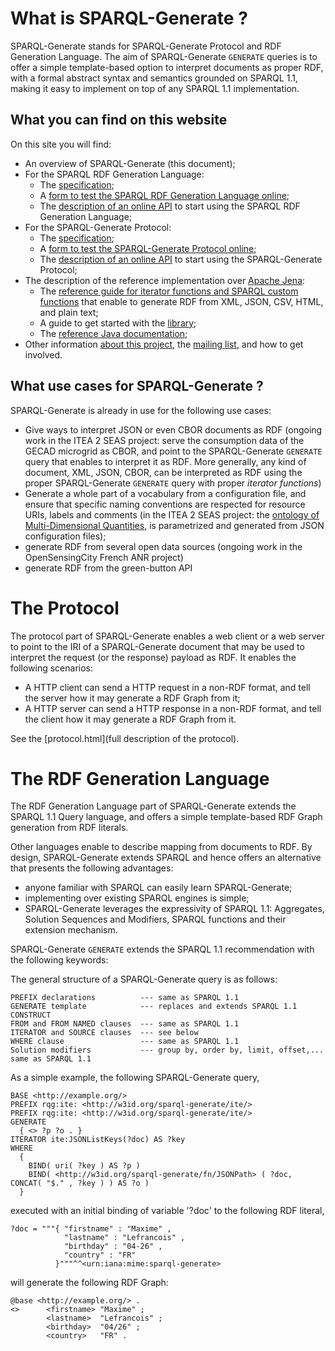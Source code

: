 # What is SPARQL-Generate ?

SPARQL-Generate stands for SPARQL-Generate Protocol and RDF Generation Language. The aim of SPARQL-Generate `GENERATE` queries is to offer a simple template-based option to interpret documents as proper RDF, with a formal abstract syntax and semantics grounded on SPARQL 1.1, making it easy to implement on top of any SPARQL 1.1 implementation. 

## What you can find on this website


On this site you will find:

* An overview of SPARQL-Generate (this document);
* For the SPARQL RDF Generation Language:
    * The [specification](language.html);
    * A [form to test the SPARQL RDF Generation Language online](language-form.html);
    * The [description of an online API](language-api.html) to start using the SPARQL RDF Generation Language;
* For the SPARQL-Generate Protocol:
    * The [specification](protocol.html);
    * A [form to test the SPARQL-Generate Protocol online](protocol-form.html);
    * The [description of an online API](protocol-api.html) to start using the SPARQL-Generate Protocol;
* The description of the reference implementation over [Apache Jena](https://jena.apache.org/):
    * The [reference guide for iterator functions and SPARQL custom functions](functions.html) that enable to generate RDF from XML, JSON, CSV, HTML, and plain text;
    * A guide to get started with the [library](getStarted.html);
    * The [reference Java documentation](apidocs/index.html);
* Other information [about this project](project-info.html), the [mailing list](mail-lists.html), and how to get involved.


## What use cases for SPARQL-Generate ?

SPARQL-Generate is already in use for the following use cases:

- Give ways to interpret JSON or even CBOR documents as RDF (ongoing work in the ITEA 2 SEAS project: serve the consumption data of the GECAD microgrid as CBOR, and point to the SPARQL-Generate `GENERATE` query that enables to interpret it as RDF. More generally, any kind of document, XML, JSON, CBOR, can be interpreted as RDF using the proper SPARQL-Generate `GENERATE` query with proper *iterator functions*)
- Generate a whole part of a vocabulary from a configuration file, and ensure that specific naming conventions are respected for resource URIs, labels and comments (in the ITEA 2 SEAS project: the [ontology of Multi-Dimensional Quantities](http://w3id.org/multidimensional-quantity/), is parametrized and generated from JSON configuration files);
- generate RDF from several open data sources (ongoing work in the OpenSensingCity French ANR project)
- generate RDF from the green-button API


# The Protocol

The protocol part of SPARQL-Generate enables a web client or a web server to point to the IRI of a SPARQL-Generate document that may be used to interpret the request (or the response) payload as RDF. It enables the following scenarios:

* A HTTP client can send a HTTP request in a non-RDF format, and tell the server how it may generate a RDF Graph from it;
* A HTTP server can send a HTTP response in a non-RDF format, and tell the client how it may generate a RDF Graph from it.

See the [protocol.html](full description of the protocol).

# The RDF Generation Language

The RDF Generation Language part of SPARQL-Generate extends the SPARQL 1.1 Query language, and offers a simple template-based RDF Graph generation from RDF literals. 

Other languages enable to describe mapping from documents to RDF. By design, SPARQL-Generate extends SPARQL and hence offers an alternative that presents the following advantages:

- anyone familiar with SPARQL can easily learn SPARQL-Generate;
- implementing over existing SPARQL engines is simple;
- SPARQL-Generate leverages the expressivity of SPARQL 1.1: Aggregates, Solution Sequences and Modifiers, SPARQL functions and their extension mechanism.

SPARQL-Generate `GENERATE` extends the SPARQL 1.1 recommendation with the following keywords:

The general structure of a SPARQL-Generate query is as follows:

```
PREFIX declarations          --- same as SPARQL 1.1
GENERATE template            --- replaces and extends SPARQL 1.1 CONSTRUCT
FROM and FROM NAMED clauses  --- same as SPARQL 1.1
ITERATOR and SOURCE clauses  --- see below
WHERE clause                 --- same as SPARQL 1.1
Solution modifiers           --- group by, order by, limit, offset,... same as SPARQL 1.1
```

As a simple example, the following SPARQL-Generate query,

```
BASE <http://example.org/>
PREFIX rqg:ite: <http://w3id.org/sparql-generate/ite/>
PREFIX rqg:ite: <http://w3id.org/sparql-generate/ite/>
GENERATE 
  { <> ?p ?o . }
ITERATOR ite:JSONListKeys(?doc) AS ?key
WHERE
  { 
    BIND( uri( ?key ) AS ?p )
    BIND( <http://w3id.org/sparql-generate/fn/JSONPath> ( ?doc, CONCAT( "$." , ?key ) ) AS ?o )
  }
```
executed with an initial binding of variable '?doc' to the following RDF literal,

```
?doc = """{ "firstname" : "Maxime" ,
            "lastname" : "Lefrancois" ,
            "birthday" : "04-26" ,
            "country" : "FR"
          }"""^^<urn:iana:mime:sparql-generate>
```
will generate the following RDF Graph:

```
@base <http://example.org/> .
<>      <firstname> "Maxime" ;
        <lastname>  "Lefrancois" ;
        <birthday>  "04/26" ;
        <country>   "FR" .
```

